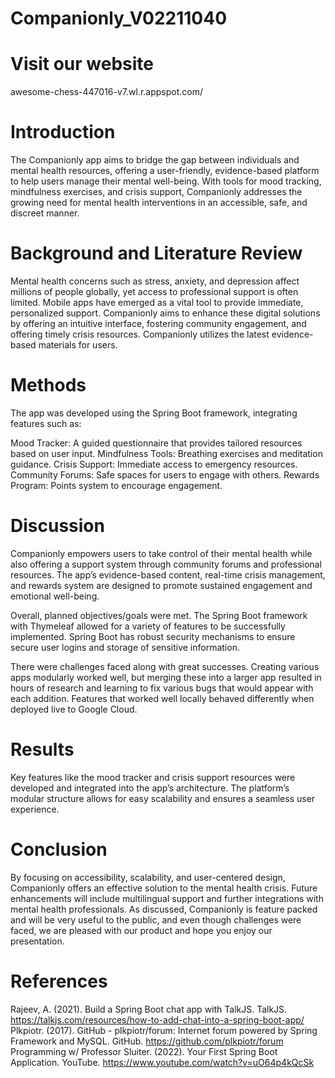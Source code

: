 # Companionly_V02211040

# Visit our website
awesome-chess-447016-v7.wl.r.appspot.com/

# Introduction
The Companionly app aims to bridge the gap between individuals and mental health resources, offering a user-friendly, evidence-based platform to help users manage their mental well-being. With tools for mood tracking, mindfulness exercises, and crisis support, Companionly addresses the growing need for mental health interventions in an accessible, safe, and discreet manner. 


# Background and Literature Review
Mental health concerns such as stress, anxiety, and depression affect millions of people globally, yet access to professional support is often limited. Mobile apps have emerged as a vital tool to provide immediate, personalized support. Companionly aims to enhance these digital solutions by offering an intuitive interface, fostering community engagement, and offering timely crisis resources. Companionly utilizes the latest evidence-based materials for users. 

# Methods
The app was developed using the Spring Boot framework, integrating features such as:

Mood Tracker: A guided questionnaire that provides tailored resources based on user input.
Mindfulness Tools: Breathing exercises and meditation guidance.
Crisis Support: Immediate access to emergency resources.
Community Forums: Safe spaces for users to engage with others.
Rewards Program: Points system to encourage engagement.

# Discussion
Companionly empowers users to take control of their mental health while also offering a support system through community forums and professional resources. The app’s evidence-based content, real-time crisis management, and rewards system are designed to promote sustained engagement and emotional well-being.

Overall, planned objectives/goals were met. The Spring Boot framework with Thymeleaf allowed for a variety of features to be successfully implemented. Spring Boot has robust security mechanisms to ensure secure user logins and storage of sensitive information. 

There were challenges faced along with great successes. Creating various apps modularly worked well, but merging these into a larger app resulted in hours of research and learning to fix various bugs that would appear with each addition. Features that worked well locally behaved differently when deployed live to Google Cloud. 

# Results
Key features like the mood tracker and crisis support resources were developed and integrated into the app’s architecture. The platform’s modular structure allows for easy scalability and ensures a seamless user experience.

# Conclusion
By focusing on accessibility, scalability, and user-centered design, Companionly offers an effective solution to the mental health crisis. Future enhancements will include multilingual support and further integrations with mental health professionals. As discussed, Companionly is feature packed and will be very useful to the public, and even though challenges were faced, we are pleased with our product and hope you enjoy our presentation.  

# References
Rajeev, A. (2021). Build a Spring Boot chat app with TalkJS. TalkJS. https://talkjs.com/resources/how-to-add-chat-into-a-spring-boot-app/
Plkpiotr. (2017). GitHub - plkpiotr/forum: Internet forum powered by Spring Framework and MySQL. GitHub. https://github.com/plkpiotr/forum
Programming w/ Professor Sluiter. (2022). Your First Spring Boot Application. YouTube. https://www.youtube.com/watch?v=uO64p4kQcSk
